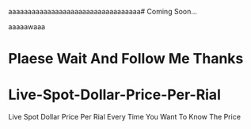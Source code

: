 aaaaaaaaaaaaaaaaaaaaaaaaaaaaaaaaaa# Coming Soon...

aaaaawaaa

# Plaese Wait And Follow Me Thanks

# Live-Spot-Dollar-Price-Per-Rial
Live Spot  Dollar Price Per Rial Every Time You Want To Know The Price
